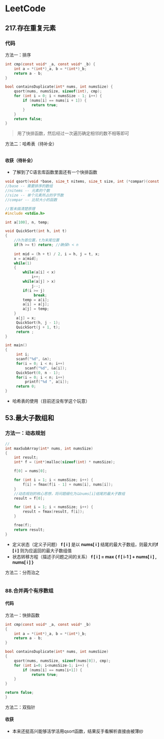 # LeetCode
## 217.存在重复元素
### 代码
方法一：排序
```C
int cmp(const void* _a, const void* _b) {
    int a = *(int*)_a, b = *(int*)_b;
    return a - b;
}

bool containsDuplicate(int* nums, int numsSize) {
    qsort(nums, numsSize, sizeof(int), cmp);
    for (int i = 0; i < numsSize - 1; i++) {
        if (nums[i] == nums[i + 1]) {
            return true;
        }
    }
    return false;
}
```
>用了快排函数，然后经过一次遍历确定相邻的数不相等即可

方法二：哈希表（待补全）
```C
```
#### 收获（待补全）
* 了解到了C语言库函数里面还有一个快排函数
```C
void qsort(void *base, size_t nitems, size_t size, int (*compar)(const void *, const void*))
//base -- 需要排序的数组
//nitems -- 元素的个数
//size -- 单个元素所占的字节数
//compar -- 比较大小的函数
```
```C
//暂未搞清楚原理
#include <stdio.h>

int a[100], n, temp;

void QuickSort(int h, int t)
{
	//h为首位置，t为末尾位置
    if(h >= t) return; //确保h < n
     
    int mid = (h + t) / 2, i = h, j = t, x;
    x = a[mid];
    while(1)
    {
        while(a[i] < x)
            i++;
        while(a[j] > x) 
            j--;
        if(i >= j) 
             break;
        temp = a[i];
        a[i] = a[j];
        a[j] = temp;
    }
     a[j] = x;
     QuickSort(h, j - 1);
     QuickSort(j + 1, t);
     return ;
}

int main()
{
     int i;
     scanf("%d", &n);
     for(i = 0; i < n; i++)
         scanf("%d", &a[i]);
     QuickSort(0, n - 1);
     for(i = 0; i < n; i++) 
         printf("%d ", a[i]);
     return 0;
}
```
* 哈希表的使用（目前还没有学这个玩意）

## 53.最大子数组和
###  方法一：动态规划
```C
//
int maxSubArray(int* nums, int numsSize) 
{
    int result;
    int* f = (int*)malloc(sizeof(int) * numsSize);

    f[0] = nums[0];

    for (int i = 1; i < numsSize; i++) {
        f[i] = fmax(f[i - 1] + nums[i], nums[i]);
    }
	//动态规划的核心思想，将问题细化为以nums[i]结尾的最大子数组
    result = f[0];

    for (int i = 1; i < numsSize; i++) {
        result = fmax(result, f[i]);
    }

    free(f);
    return result;
}
```
* 定义状态（定义子问题）
 **f [ i ]** 是以 **nums[ i ]** 结尾的最大子数组，则最大的**f [ i ]** 则为应返回的最大子数组值
 * 状态转移方程（描述子问题之间的关系）
 **f [ i ]  = max { f [ i-1 ] + nums[ i ] , nums[ i ] }** 

方法二：分而治之
```C
```
### 88.合并两个有序数组
#### 代码
方法一：快排函数
```C
int cmp(const void* _a, const void* _b)
{
	int a = *(int*)_a, b = *(int*)_b;
	return a - b;
}

bool containsDuplicate(int* nums, int numsSize) 
{
	qsort(nums, numsSize, sizeof(nums[0]), cmp);
	for (int i=0; i<numsSize-1; i++) {
		if (nums[i] == nums[i+1]) {
			return true;
	}
}

return false;
}
```
方法二：双指针

#### 收获
* 本来还挺高兴能够活学活用qsort函数，结果反手看解析直接由被薄纱
<!--stackedit_data:
eyJoaXN0b3J5IjpbLTk5OTg5MTY2MywtMTE2MjEzMDQ4NywxNz
g1MjMxOTE0LC0xNjc5MTY2ODgwLC0xOTIwNjQyOTAyLC0xNDgz
OTg3ODUsMTc1MzkwNzU4MSw0NjcxNzMwMTcsLTEwOTQ3NjYzMz
YsMTgwMzcwNDc0OV19
-->